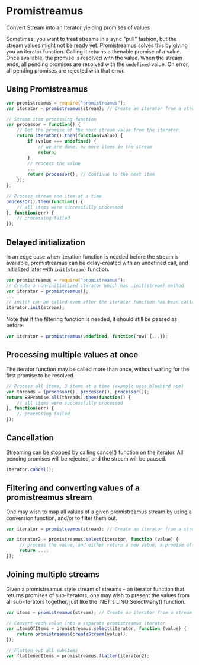# Promistreamus
Convert Stream into an Iterator yielding promises of values

Sometimes, you want to treat streams in a sync "pull" fashion, but the stream values might not be ready yet.
Promistreamus solves this by giving you an iterator function. Calling it returns a thenable promise of a value. Once available, the promise is resolved with the value. When the stream ends, all pending promises are resolved with the `undefined` value. On error, all pending promises are rejected with that error.

## Using Promistreamus

``` js
var promistreamus = require("promistreamus");
var iterator = promistreamus(stream); // Create an iterator from a stream

// Stream item processing function
var processor = function() {
    // Get the promise of the next stream value from the iterator
    return iterator().then(function(value) {
        if (value === undefined) {
            // we are done, no more items in the stream
            return;
        }
        // Process the value
        ...
        return processor(); // Continue to the next item
    });
};

// Process stream one item at a time
processor().then(function() {
    // all items were successfully processed
}, function(err) {
    // processing failed
});
```

## Delayed initialization
In an edge case when iteration function is needed before the stream is available, promistreamus can be delay-created with an undefined call, and initialized later with `init(stream)` function.

``` js
var promistreamus = require("promistreamus");
// Create a non-initialized iterator which has .init(stream) method
var iterator = promistreamus();
...
// init() can be called even after the iterator function has been called
iterator.init(stream);
```

Note that if the filtering function is needed, it should still be passed as before:

``` js
var iterator = promistreamus(undefined, function(row) {...});
```


## Processing multiple values at once
The iterator function may be called more than once, without waiting for the first promise to be resolved.

``` js
// Process all items, 3 items at a time (example uses bluebird npm)
var threads = [processor(), processor(), processor()];
return BBPromise.all(threads).then(function() {
    // all items were successfully processed
}, function(err) {
    // processing failed
});
```

## Cancellation
Streaming can be stopped by calling cancel() function on the iterator. All pending promises will be rejected, and the stream will be paused.

``` js
iterator.cancel();
```

## Filtering and converting values of a promistreamus stream
One may wish to map all values of a given promistreamus stream by using a conversion function, and/or to filter them out.

``` js
var iterator = promistreamus(stream); // Create an iterator from a stream

var iterator2 = promistreamus.select(iterator, function (value) {
     // process the value, and either return a new value, a promise of a new value, or undefined to skip it
     return ...;
});
```

## Joining multiple streams
Given a promistreamus style stream of streams - an iterator function that returns promises of sub-iterators,
one may wish to present the values from all sub-iterators together, just like the .NET's LINQ SelectMany() function.

``` js
var items = promistreamus(stream); // Create an iterator from a stream

// Convert each value into a separate promistreamus iterator
var itemsOfItems = promistreamus.select(iterator, function (value) {
    return promistreamus(createStream(value));
});

// Flatten out all subitems
var flattenedItems = promistreamus.flatten(iterator2);

```
